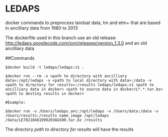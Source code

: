 # LEDAPS
docker commands to preprocess landsat data, tm and etm+ that are based in ancilliary data from 1980 to 2013

The dockerfile used in this branch use an old release: http://ledaps.googlecode.com/svn/releases/version_1.3.0 and an old ancilliary data

##Commands
```
$docker build -t ledaps/ledaps:v1 .

$docker run --rm -v <path to directory with ancilliary data>:/opt/ledaps -v <path to local directory with data>:/data -v <path to directory for results>:/results ledaps/ledaps:v1 <path to ancilliary data in docker> <path to source data in docker/L*.*.tar.bz> <path to destiny results in docker>

#Example:

$docker run -v /Users/ledaps_anc:/opt/ledaps -v /Users/data:/data -v /Users/results:/results name_image /opt/ledaps /data/LE70210481999203AGS00.tar.bz /results
```
The directory *path to directory for results* will have the results


